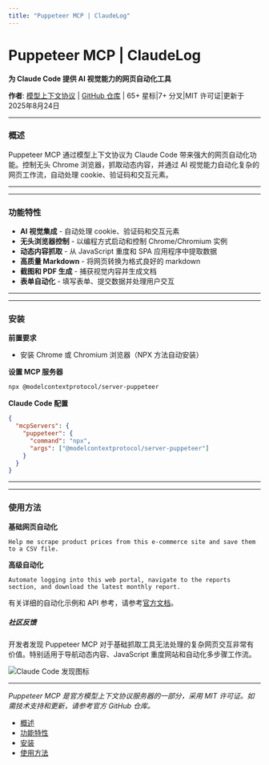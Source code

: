```yaml
---
title: "Puppeteer MCP | ClaudeLog"
---
```


# Puppeteer MCP | ClaudeLog

**为 Claude Code 提供 AI 视觉能力的网页自动化工具**

**作者**: [模型上下文协议](https://github.com/modelcontextprotocol)  |  [GitHub 仓库](https://github.com/modelcontextprotocol/servers/tree/main/src/puppeteer)  |  65+ 星标|7+ 分叉|MIT 许可证|更新于 2025年8月24日

* * *

### 概述[​](#概述)

Puppeteer MCP 通过模型上下文协议为 Claude Code 带来强大的网页自动化功能。控制无头 Chrome 浏览器，抓取动态内容，并通过 AI 视觉能力自动化复杂的网页工作流，自动处理 cookie、验证码和交互元素。

* * *

* * *

### 功能特性[​](#功能特性)

-   **AI 视觉集成** - 自动处理 cookie、验证码和交互元素
-   **无头浏览器控制** - 以编程方式启动和控制 Chrome/Chromium 实例
-   **动态内容抓取** - 从 JavaScript 重度和 SPA 应用程序中提取数据
-   **高质量 Markdown** - 将网页转换为格式良好的 markdown
-   **截图和 PDF 生成** - 捕获视觉内容并生成文档
-   **表单自动化** - 填写表单、提交数据并处理用户交互

* * *

* * *

### 安装[​](#安装)

**前置要求**

-   安装 Chrome 或 Chromium 浏览器（NPX 方法自动安装）

**设置 MCP 服务器**

```bash
npx @modelcontextprotocol/server-puppeteer
```

**Claude Code 配置**

```json
{
  "mcpServers": {
    "puppeteer": {
      "command": "npx",
      "args": ["@modelcontextprotocol/server-puppeteer"]
    }
  }
}
```

* * *

* * *

### 使用方法[​](#使用方法)

**基础网页自动化**

```
Help me scrape product prices from this e-commerce site and save them to a CSV file.
```

**高级自动化**

```
Automate logging into this web portal, navigate to the reports section, and download the latest monthly report.
```

有关详细的自动化示例和 API 参考，请参考[官方文档](https://github.com/modelcontextprotocol/servers/tree/main/src/puppeteer)。

##### 社区反馈

开发者发现 Puppeteer MCP 对于基础抓取工具无法处理的复杂网页交互非常有价值。特别适用于导航动态内容、JavaScript 重度网站和自动化多步骤工作流。

<img src="/img/discovery/036_cl_orange.png" alt="Claude Code 发现图标" style="max-width: 165px; height: auto;" />

* * *

*Puppeteer MCP 是官方模型上下文协议服务器的一部分，采用 MIT 许可证。如需技术支持和更新，请参考官方 GitHub 仓库。*

-   [概述](#概述)
-   [功能特性](#功能特性)
-   [安装](#安装)
-   [使用方法](#使用方法)